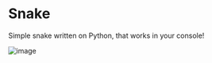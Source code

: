 # Snake
Simple snake written on Python, that works in your console!

![image](https://github.com/user-attachments/assets/46caf52c-5d94-4a03-ba24-a82737f56d61)
